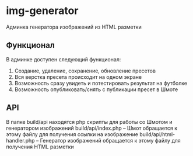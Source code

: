 # img-generator
Админка генератора изображений из HTML разметки

## Функционал
В админке доступен следующий функционал:
  1. Создание, удаление, сохранение, обновление пресетов
  2. Вся верстка пресета происходит на одном экране
  3. Возможность сразу увидеть и потестировать результат на футболке
  4. Возможность опубликовать/снять с публикации пресет в Шмоте

## API
В папке build/api находятся php скрипты для работы со Шмотом и генератором изображений
build/api/index.php – Шмот обращается к этому файлу для получения ссылки на изображение
build/api/html-handler.php – Генератор изображений обращается к этому файлу для получения HTML разметки
